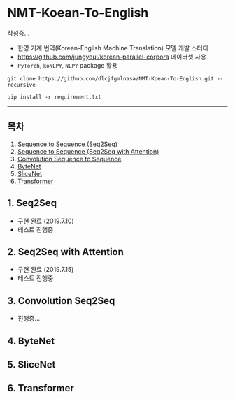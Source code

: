# NMT-Koean-To-English

작성중...

- 한영 기계 번역(Korean-English Machine Translation) 모델 개발 스터디 
- https://github.com/jungyeul/korean-parallel-corpora 데이터셋 사용
- `PyTorch`, `koNLPY`, `NLPY` package 활용 
```
git clone https://github.com/dlcjfgmlnasa/NMT-Koean-To-English.git --recursive
```

```
pip install -r requirement.txt
```

---
## 목차
1. [Sequence to Sequence (Seq2Seq)](#1.-Seq2Seq)
2. [Sequence to Sequence (Seq2Seq with Attention)](#2.-Seq2Seq-with-Attention)
3. [Convolution Sequence to Sequence](#3.-Convolution-Seq2Seq)
4. [ByteNet](#4.-ByteNet)
5. [SliceNet](#5.-SliceNet)
6. [Transformer](#6.-Transformer)


## 1. Seq2Seq
- 구현 완료 (2019.7.10)
- 테스트 진행중


## 2. Seq2Seq with Attention
- 구현 완료 (2019.7.15)
- 테스트 진행중


## 3. Convolution Seq2Seq
- 진행중... 


## 4. ByteNet


## 5. SliceNet


## 6. Transformer